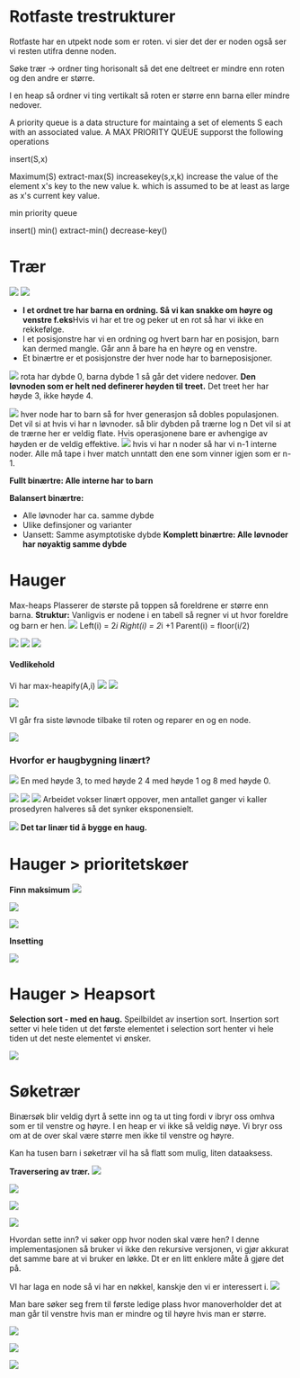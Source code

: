 # Rotfaste trestrukturer

Rotfaste har en utpekt node som er roten. vi sier det der er noden også ser vi resten utifra denne noden. 

Søke trær -> ordner ting horisonalt så det ene deltreet er mindre enn roten og den andre er større.

I en heap så ordner vi ting vertikalt så roten er større enn barna eller mindre nedover. 


A priority queue is a data structure for maintaing a set of elements S each with an associated value. A MAX PRIORITY QUEUE supporst the following operations

insert(S,x)

Maximum(S)
extract-max(S)
increasekey(s,x,k) increase the value of the element x's key to the new value k. which is assumed to be at least as large as x's current key value. 

min priority queue

insert() min() extract-min() decrease-key()

# Trær

![](images/1.png)
![](images/2.png)

- **I et ordnet tre har barna en ordning. Så vi kan snakke om høyre og venstre f.eks**Hvis vi har et tre og peker ut en rot så har vi ikke en rekkefølge.
- I et posisjonstre har vi en ordning og hvert barn har en posisjon, barn kan dermed mangle. Går ann å bare ha en høyre og en venstre.
- Et binærtre er et posisjonstre der hver node har to barneposisjoner. 

![](images/3.png)
rota har dybde 0, barna dybde 1 så går det videre nedover.
**Den løvnoden som er helt ned definerer høyden til treet.**
Det treet her har høyde 3, ikke høyde 4.

![](images/4.png)
hver node har to barn så for hver generasjon så dobles populasjonen.
Det vil si at hvis vi har n løvnoder. 
så blir dybden på trærne log n
Det vil si at de trærne her er veldig flate. Hvis operasjonene bare er avhengige av høyden er de veldig effektive. 
![](images/5.png)
hvis vi har n noder så har vi n-1 interne noder.
Alle må tape i hver match unntatt den ene som vinner igjen som er n-1.

**Fullt binærtre: Alle interne har to barn**

**Balansert binærtre:**
-    Alle løvnoder har ca. samme dybde
-    Ulike definsjoner og varianter
-    Uansett: Samme asymptotiske dybde
  **Komplett binærtre: Alle løvnoder har nøyaktig samme dybde**

# Hauger

Max-heaps
Plasserer de største på toppen så foreldrene er større enn barna. 
**Struktur:**
Vanligvis er nodene i en tabell så regner vi ut hvor foreldre og barn er hen. 
![](images/6.png)
Left(i) = 2*i
Right(i) = 2*i +1 
Parent(i) = floor(i/2)

![](images/7.png)
![](images/8.png)
![](images/9.png)

#### Vedlikehold

Vi har max-heapify(A,i)
![](images/10.png)
![](images/11.png)

![](images/12.png)

VI går fra siste løvnode tilbake til roten og reparer en og en node. 

![](images/13.png)

### Hvorfor er haugbygning linært?
![](images/14.png)
En med høyde 3, to med høyde 2 4 med høyde 1 og 8 med høyde 0.

![](images/15.png)
![](images/16.png)
![](images/17.png)
Arbeidet vokser linært oppover, men antallet ganger vi kaller prosedyren halveres så det synker eksponensielt. 

![](images/18.png)
**Det tar linær tid å bygge en haug.**
# Hauger > prioritetskøer
**Finn maksimum**
![](images/19.png)

![](images/20.png)

![](images/21.png)

**Insetting**

![](images/22.png)



# Hauger > Heapsort

**Selection sort - med en haug.**
Speilbildet av insertion sort. 
Insertion sort setter vi hele tiden ut det første elementet i selection sort henter vi hele tiden ut det neste elementet vi ønsker. 

![](images/runningtime.png)

# Søketrær
Binærsøk blir veldig dyrt å sette inn og ta ut ting fordi v ibryr oss omhva som er til venstre og høyre. I en heap er vi ikke så veldig nøye. Vi bryr oss om at de over skal være større men ikke til venstre og høyre. 

Kan ha tusen barn i søketrær vil ha så flatt som mulig, liten dataaksess. 

**Traversering av trær.**
![](images/23.png)

![](images/24.png)


![](images/25.png)

![](images/26.png)

Hvordan sette inn? vi søker opp hvor noden skal være hen? I denne implementasjonen så bruker vi ikke den rekursive versjonen, vi gjør akkurat det samme bare at vi bruker en løkke. Dt er en litt enklere måte å gjøre det på. 

VI har laga en node så vi har en nøkkel, kanskje den vi er interessert i. 
![](images/27.png)

Man bare søker seg frem til første ledige plass hvor manoverholder det at man går til venstre hvis man er mindre og til høyre hvis man er større.

![](images/tidbin.png)

![](images/28.png)

![](images/29.png)




